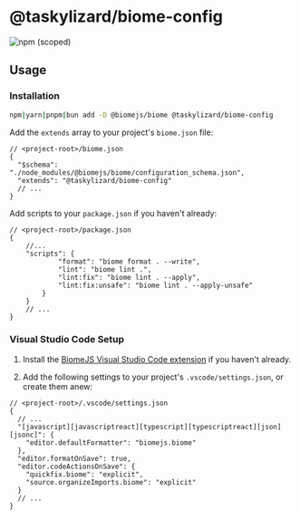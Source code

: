 # @taskylizard/biome-config

![npm (scoped)](https://img.shields.io/npm/v/%40taskylizard/biome-config?logo=npm&logoColor=%23c0caf5%20&label=%20&labelColor=%2316181d&color=%23f7768e&link=https%3A%2F%2Fnpmjs.com%2Fpackage%2F%40taskylizard%2Fbiome-config)

## Usage

### Installation

```bash
npm|yarn|pnpm|bun add -D @biomejs/biome @taskylizard/biome-config
```

Add the `extends` array to your project's `biome.json` file:

```jsonc
// <project-root>/biome.json
{
  "$schema": "./node_modules/@biomejs/biome/configuration_schema.json",
  "extends": "@taskylizard/biome-config"
  // ...
}
```

Add scripts to your `package.json` if you haven't already:

```jsonc
// <project-root>/package.json
{
    //...
    "scripts": {
            "format": "biome format . --write",
            "lint": "biome lint .",
            "lint:fix": "biome lint . --apply",
            "lint:fix:unsafe": "biome lint . --apply-unsafe"
        }
    }
    // ...
}
```

### Visual Studio Code Setup

1. Install the
   [BiomeJS Visual Studio Code extension](https://marketplace.visualstudio.com/items?itemName=biomejs.biome)
   if you haven't already.

2. Add the following settings to your project's `.vscode/settings.json`, or
   create them anew:

```jsonc
// <project-root>/.vscode/settings.json
{
  // ...
  "[javascript][javascriptreact][typescript][typescriptreact][json][jsonc]": {
    "editor.defaultFormatter": "biomejs.biome"
  },
  "editor.formatOnSave": true,
  "editor.codeActionsOnSave": {
    "quickfix.biome": "explicit",
    "source.organizeImports.biome": "explicit"
  }
  // ...
}
```
